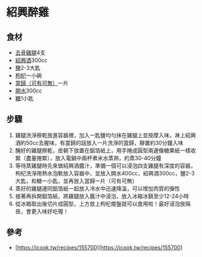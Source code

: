 # 紹興醉雞

## 食材

* [去骨雞腿](https://icook.tw/search/%E9%A3%9F%E6%9D%90%EF%BC%9A%E5%8E%BB%E9%AA%A8%E9%9B%9E%E8%85%BF/)4支
* [紹興酒](https://icook.tw/search/%E9%A3%9F%E6%9D%90%EF%BC%9A%E7%B4%B9%E8%88%88%E9%85%92/)300cc
* [鹽](https://icook.tw/search/%E9%A3%9F%E6%9D%90%EF%BC%9A%E9%B9%BD/)2-3大匙
* [枸杞](https://icook.tw/search/%E9%A3%9F%E6%9D%90%EF%BC%9A%E6%9E%B8%E6%9D%9E/)一小碗
* [當歸（可有可無）](https://icook.tw/search/%E9%A3%9F%E6%9D%90%EF%BC%9A%E7%95%B6%E6%AD%B8%EF%BC%88%E5%8F%AF%E6%9C%89%E5%8F%AF%E7%84%A1%EF%BC%89/)一片
* [開水](https://icook.tw/search/%E9%A3%9F%E6%9D%90%EF%BC%9A%E9%96%8B%E6%B0%B4/)300cc
* [糖](https://icook.tw/search/%E9%A3%9F%E6%9D%90%EF%BC%9A%E7%B3%96/)1小匙

## 步驟

1. 雞腿洗淨擦乾放進容器裡，加入一匙鹽均勻抹在雞腿上並按摩入味，淋上紹興酒約50cc去腥味，有當歸的話放入一片洗淨的當歸，靜置約30分鐘入味
2. 醃好的雞腿擦乾，皮朝下放置在鋁箔紙上，用手捲成圓型兩邊像糖果紙一樣收緊（盡量捲緊），放入電鍋中兩杯煮米水蒸熟，約蒸30-40分鐘
3. 等待蒸雞腿時先來做紹興酒醬汁，準備一個可以浸泡四支雞腿有深度的容器，枸杞洗淨用熱水泡軟放入容器中，並放入開水400cc，紹興酒300cc，鹽2-3大匙，和糖一小匙，並再放入當歸一片（可有可無）
4. 蒸好的雞腿連同鋁箔紙一起放入冷水中迅速降溫，可以增加肉質的彈性
5. 接著再拆開鋁箔紙，將雞腿放入醬汁中浸泡，放入冰箱冰鎮至少12-24小時
6. 從冰箱取出後切片成圓型，上方放上枸杞擺盤就可以食用啦！最好浸泡放隔夜，會更入味好吃喔！

## 參考

* [https://icook.tw/recipes/155700](https://icook.tw/recipes/155700)


